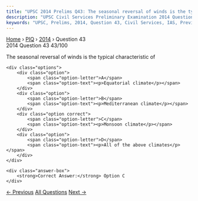 ```yaml
---
title: "UPSC 2014 Prelims Q43: The seasonal reversal of winds is the typical characteristic..."
description: "UPSC Civil Services Preliminary Examination 2014 Question 43 with options and answer"
keywords: "UPSC, Prelims, 2014, Question 43, Civil Services, IAS, Previous Year Questions"
---
```


<nav class="breadcrumb">
    <a href="../../">Home</a>
    <span>›</span>
    <a href="../">PIQ</a>
    <span>›</span>
    <a href="./">2014</a>
    <span>›</span>
    <span>Question 43</span>
</nav>

<div class="question-header">
    <div class="question-meta">
        <span class="year-badge">2014</span>
        <span class="question-number">Question 43</span>
        <span class="progress">43/100</span>
    </div>
    <div class="progress-bar">
        <div class="progress-fill" style="width: 43.0%"></div>
    </div>
</div>

<div class="question-content">
    <div class="question-text">
        <p>The seasonal reversal of winds is the typical characteristic of</p>
    </div>
    
    <div class="options">
        <div class="option">
            <span class="option-letter">A</span>
            <span class="option-text"><p>Equatorial climate</p></span>
        </div>
        <div class="option">
            <span class="option-letter">B</span>
            <span class="option-text"><p>Mediterranean climate</p></span>
        </div>
        <div class="option correct">
            <span class="option-letter">C</span>
            <span class="option-text"><p>Monsoon climate</p></span>
        </div>
        <div class="option">
            <span class="option-letter">D</span>
            <span class="option-text"><p>All of the above climates</p></span>
        </div>
    </div>

    <div class="answer-box">
        <strong>Correct Answer:</strong> Option C
    </div>
</div>

<div class="question-nav">
    <a href="../q042-in-india-the-problem-of-soil-erosion-is-associated/" class="nav-btn prev">← Previous</a>
    <a href="../" class="nav-btn center">All Questions</a>
    <a href="../q044-with-reference-to-the-cultural-history-of-india-th/" class="nav-btn next">Next →</a>
</div>
